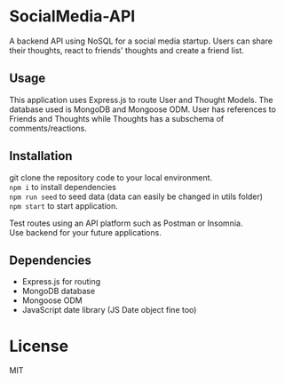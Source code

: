 # SocialMedia-API
A backend API using NoSQL for a social media startup.
Users can share their thoughts, react to friends' thoughts and create a friend list.

## Usage

This application uses Express.js to route User and Thought Models.
The database used is MongoDB and Mongoose ODM. User has references to Friends and Thoughts while Thoughts has a subschema of comments/reactions.

## Installation

git clone the repository code to your local environment. <br/>
`npm i` to install dependencies <br/>
`npm run seed` to seed data (data can easily be changed in utils folder) <br/>
`npm start` to start application. <br/>

Test routes using an API platform such as Postman or Insomnia. <br/>
Use backend for your future applications.

## Dependencies
- Express.js for routing
- MongoDB database
- Mongoose ODM
- JavaScript date library (JS Date object fine too)

# License 
MIT

